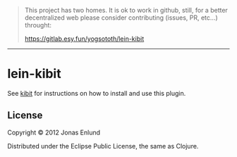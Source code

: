 > This project has two homes.
> It is ok to work in github, still, for a better decentralized web
> please consider contributing (issues, PR, etc...) throught:
>
> https://gitlab.esy.fun/yogsototh/lein-kibit

---


# lein-kibit

See [kibit](https://github.com/yogsototh/kibit) for instructions on how
to install and use this plugin.

## License

Copyright © 2012 Jonas Enlund

Distributed under the Eclipse Public License, the same as Clojure.
